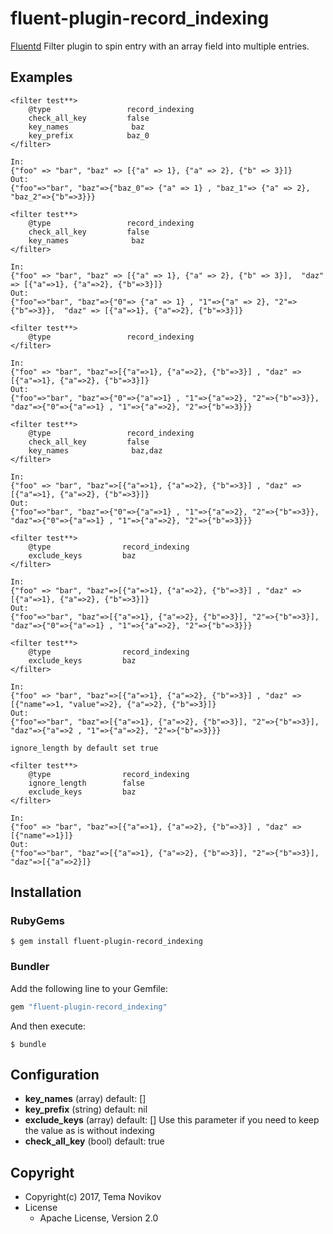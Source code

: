 # fluent-plugin-record_indexing

[Fluentd](https://www.fluentd.org) Filter plugin to spin entry with an array field into multiple entries.

## Examples
```
<filter test**>
    @type                 record_indexing
    check_all_key         false
    key_names              baz
    key_prefix            baz_0
</filter>

In:
{"foo" => "bar", "baz" => [{"a" => 1}, {"a" => 2}, {"b" => 3}]}
Out:
{"foo"=>"bar", "baz"=>{"baz_0"=> {"a" => 1} , "baz_1"=> {"a" => 2}, "baz_2"=>{"b"=>3}}}
```
```
<filter test**>
    @type                 record_indexing
    check_all_key         false
    key_names              baz
</filter>

In:
{"foo" => "bar", "baz" => [{"a" => 1}, {"a" => 2}, {"b" => 3}],  "daz" => [{"a"=>1}, {"a"=>2}, {"b"=>3}]}
Out:
{"foo"=>"bar", "baz"=>{"0"=> {"a" => 1} , "1"=>{"a" => 2}, "2"=>{"b"=>3}},  "daz" => [{"a"=>1}, {"a"=>2}, {"b"=>3}]}

```
```
<filter test**>
    @type                 record_indexing
</filter>

In:
{"foo" => "bar", "baz"=>[{"a"=>1}, {"a"=>2}, {"b"=>3}] , "daz" => [{"a"=>1}, {"a"=>2}, {"b"=>3}]}
Out:
{"foo"=>"bar", "baz"=>{"0"=>{"a"=>1} , "1"=>{"a"=>2}, "2"=>{"b"=>3}}, "daz"=>{"0"=>{"a"=>1} , "1"=>{"a"=>2}, "2"=>{"b"=>3}}}
```
```
<filter test**>
    @type                 record_indexing
    check_all_key         false
    key_names              baz,daz
</filter>

In:
{"foo" => "bar", "baz"=>[{"a"=>1}, {"a"=>2}, {"b"=>3}] , "daz" => [{"a"=>1}, {"a"=>2}, {"b"=>3}]}
Out:
{"foo"=>"bar", "baz"=>{"0"=>{"a"=>1} , "1"=>{"a"=>2}, "2"=>{"b"=>3}}, "daz"=>{"0"=>{"a"=>1} , "1"=>{"a"=>2}, "2"=>{"b"=>3}}}
```
```
<filter test**>
    @type                record_indexing
    exclude_keys         baz
</filter>

In:
{"foo" => "bar", "baz"=>[{"a"=>1}, {"a"=>2}, {"b"=>3}] , "daz" => [{"a"=>1}, {"a"=>2}, {"b"=>3}]}
Out:
{"foo"=>"bar", "baz"=>[{"a"=>1}, {"a"=>2}, {"b"=>3}], "2"=>{"b"=>3}], "daz"=>{"0"=>{"a"=>1} , "1"=>{"a"=>2}, "2"=>{"b"=>3}}}
```

```
<filter test**>
    @type                record_indexing
    exclude_keys         baz
</filter>

In:
{"foo" => "bar", "baz"=>[{"a"=>1}, {"a"=>2}, {"b"=>3}] , "daz" => [{"name"=>1, "value"=>2}, {"a"=>2}, {"b"=>3}]}
Out:
{"foo"=>"bar", "baz"=>[{"a"=>1}, {"a"=>2}, {"b"=>3}], "2"=>{"b"=>3}], "daz"=>{"a"=>2 , "1"=>{"a"=>2}, "2"=>{"b"=>3}}}
```

```
ignore_length by default set true

<filter test**>
    @type                record_indexing
    ignore_length        false
    exclude_keys         baz
</filter>

In:
{"foo" => "bar", "baz"=>[{"a"=>1}, {"a"=>2}, {"b"=>3}] , "daz" => [{"name"=>1}]}
Out:
{"foo"=>"bar", "baz"=>[{"a"=>1}, {"a"=>2}, {"b"=>3}], "2"=>{"b"=>3}], "daz"=>[{"a"=>2}]}
```

## Installation

### RubyGems

```
$ gem install fluent-plugin-record_indexing
```

### Bundler

Add the following line to your Gemfile:

```ruby
gem "fluent-plugin-record_indexing"
```

And then execute:

```
$ bundle
```

## Configuration

* **key_names** (array) default: []
* **key_prefix** (string) default: nil
* **exclude_keys** (array) default: [] Use this parameter if you need to keep the value as is without indexing
* **check_all_key**  (bool) default: true


## Copyright

* Copyright(c) 2017, Tema Novikov
* License
  * Apache License, Version 2.0
